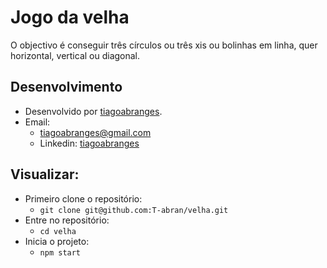 # Jogo da velha
O objectivo é conseguir três círculos ou três xis ou bolinhas em linha, quer horizontal, vertical ou diagonal.
## Desenvolvimento
 - Desenvolvido por <a href="https://www.linkedin.com/in/tiagoabranges/" target="_blank">tiagoabranges</a>.
 - Email:
   - tiagoabranges@gmail.com
   - Linkedin: <a href="https://www.linkedin.com/in/tiagoabranges/" target="_blank">tiagoabranges</a>

## Visualizar:
 - Primeiro clone o repositório:
    - ``` git clone git@github.com:T-abran/velha.git ```
 - Entre no repositório: 
    - ``` cd velha ```
 - Inicia o projeto:
    - ``` npm start ```
